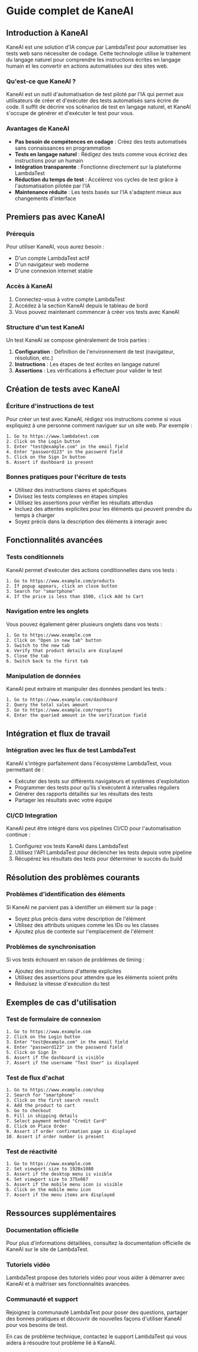 # Guide complet de KaneAI

## Introduction à KaneAI

KaneAI est une solution d'IA conçue par LambdaTest pour automatiser les tests web sans nécessiter de codage. Cette technologie utilise le traitement du langage naturel pour comprendre les instructions écrites en langage humain et les convertir en actions automatisées sur des sites web.

### Qu'est-ce que KaneAI ?

KaneAI est un outil d'automatisation de test piloté par l'IA qui permet aux utilisateurs de créer et d'exécuter des tests automatisés sans écrire de code. Il suffit de décrire vos scénarios de test en langage naturel, et KaneAI s'occupe de générer et d'exécuter le test pour vous.

### Avantages de KaneAI

- **Pas besoin de compétences en codage** : Créez des tests automatisés sans connaissances en programmation
- **Tests en langage naturel** : Rédigez des tests comme vous écririez des instructions pour un humain
- **Intégration transparente** : Fonctionne directement sur la plateforme LambdaTest
- **Réduction du temps de test** : Accélérez vos cycles de test grâce à l'automatisation pilotée par l'IA
- **Maintenance réduite** : Les tests basés sur l'IA s'adaptent mieux aux changements d'interface

## Premiers pas avec KaneAI

### Prérequis

Pour utiliser KaneAI, vous aurez besoin :
- D'un compte LambdaTest actif
- D'un navigateur web moderne
- D'une connexion internet stable

### Accès à KaneAI

1. Connectez-vous à votre compte LambdaTest
2. Accédez à la section KaneAI depuis le tableau de bord
3. Vous pouvez maintenant commencer à créer vos tests avec KaneAI

### Structure d'un test KaneAI

Un test KaneAI se compose généralement de trois parties :
1. **Configuration** : Définition de l'environnement de test (navigateur, résolution, etc.)
2. **Instructions** : Les étapes de test écrites en langage naturel
3. **Assertions** : Les vérifications à effectuer pour valider le test

## Création de tests avec KaneAI

### Écriture d'instructions de test

Pour créer un test avec KaneAI, rédigez vos instructions comme si vous expliquiez à une personne comment naviguer sur un site web. Par exemple :

```
1. Go to https://www.lambdatest.com
2. Click on the Login button
3. Enter "test@example.com" in the email field
4. Enter "password123" in the password field
5. Click on the Sign In button
6. Assert if dashboard is present
```

### Bonnes pratiques pour l'écriture de tests

- Utilisez des instructions claires et spécifiques
- Divisez les tests complexes en étapes simples
- Utilisez les assertions pour vérifier les résultats attendus
- Incluez des attentes explicites pour les éléments qui peuvent prendre du temps à charger
- Soyez précis dans la description des éléments à interagir avec

## Fonctionnalités avancées

### Tests conditionnels

KaneAI permet d'exécuter des actions conditionnelles dans vos tests :

```
1. Go to https://www.example.com/products
2. If popup appears, click on close button
3. Search for "smartphone"
4. If the price is less than $500, click Add to Cart
```

### Navigation entre les onglets

Vous pouvez également gérer plusieurs onglets dans vos tests :

```
1. Go to https://www.example.com
2. Click on "Open in new tab" button
3. Switch to the new tab
4. Verify that product details are displayed
5. Close the tab
6. Switch back to the first tab
```

### Manipulation de données

KaneAI peut extraire et manipuler des données pendant les tests :

```
1. Go to https://www.example.com/dashboard
2. Query the total sales amount
3. Go to https://www.example.com/reports
4. Enter the queried amount in the verification field
```

## Intégration et flux de travail

### Intégration avec les flux de test LambdaTest

KaneAI s'intègre parfaitement dans l'écosystème LambdaTest, vous permettant de :

- Exécuter des tests sur différents navigateurs et systèmes d'exploitation
- Programmer des tests pour qu'ils s'exécutent à intervalles réguliers
- Générer des rapports détaillés sur les résultats des tests
- Partager les résultats avec votre équipe

### CI/CD Integration

KaneAI peut être intégré dans vos pipelines CI/CD pour l'automatisation continue :

1. Configurez vos tests KaneAI dans LambdaTest
2. Utilisez l'API LambdaTest pour déclencher les tests depuis votre pipeline
3. Récupérez les résultats des tests pour déterminer le succès du build

## Résolution des problèmes courants

### Problèmes d'identification des éléments

Si KaneAI ne parvient pas à identifier un élément sur la page :

- Soyez plus précis dans votre description de l'élément
- Utilisez des attributs uniques comme les IDs ou les classes
- Ajoutez plus de contexte sur l'emplacement de l'élément

### Problèmes de synchronisation

Si vos tests échouent en raison de problèmes de timing :

- Ajoutez des instructions d'attente explicites
- Utilisez des assertions pour attendre que les éléments soient prêts
- Réduisez la vitesse d'exécution du test

## Exemples de cas d'utilisation

### Test de formulaire de connexion

```
1. Go to https://www.example.com
2. Click on the Login button
3. Enter "test@example.com" in the email field
4. Enter "password123" in the password field
5. Click on Sign In
6. Assert if the dashboard is visible
7. Assert if the username "Test User" is displayed
```

### Test de flux d'achat

```
1. Go to https://www.example.com/shop
2. Search for "smartphone"
3. Click on the first search result
4. Add the product to cart
5. Go to checkout
6. Fill in shipping details
7. Select payment method "Credit Card"
8. Click on Place Order
9. Assert if order confirmation page is displayed
10. Assert if order number is present
```

### Test de réactivité

```
1. Go to https://www.example.com
2. Set viewport size to 1920x1080
3. Assert if the desktop menu is visible
4. Set viewport size to 375x667
5. Assert if the mobile menu icon is visible
6. Click on the mobile menu icon
7. Assert if the menu items are displayed
```

## Ressources supplémentaires

### Documentation officielle

Pour plus d'informations détaillées, consultez la documentation officielle de KaneAI sur le site de LambdaTest.

### Tutoriels vidéo

LambdaTest propose des tutoriels vidéo pour vous aider à démarrer avec KaneAI et à maîtriser ses fonctionnalités avancées.

### Communauté et support

Rejoignez la communauté LambdaTest pour poser des questions, partager des bonnes pratiques et découvrir de nouvelles façons d'utiliser KaneAI pour vos besoins de test.

En cas de problème technique, contactez le support LambdaTest qui vous aidera à résoudre tout problème lié à KaneAI.
